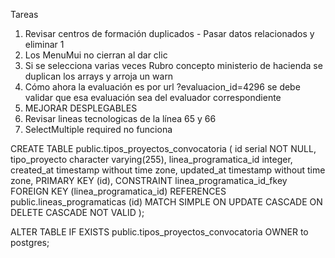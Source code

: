 Tareas

1. Revisar centros de formación duplicados - Pasar datos relacionados y eliminar 1
2. Los MenuMui no cierran al dar clic
3. Si se selecciona varias veces Rubro concepto ministerio de hacienda se duplican los arrays y arroja un warn
4. Cómo ahora la evaluación es por url ?evaluacion_id=4296 se debe validar que esa evaluación sea del evaluador correspondiente
5. MEJORAR DESPLEGABLES
6. Revisar lineas tecnologicas de la línea 65 y 66
7. SelectMultiple required no funciona

CREATE TABLE public.tipos_proyectos_convocatoria
(
    id serial NOT NULL,
    tipo_proyecto character varying(255),
    linea_programatica_id integer,
    created_at timestamp without time zone,
    updated_at timestamp without time zone,
    PRIMARY KEY (id),
    CONSTRAINT linea_programatica_id_fkey FOREIGN KEY (linea_programatica_id)
        REFERENCES public.lineas_programaticas (id) MATCH SIMPLE
        ON UPDATE CASCADE
        ON DELETE CASCADE
        NOT VALID
);

ALTER TABLE IF EXISTS public.tipos_proyectos_convocatoria
    OWNER to postgres;
